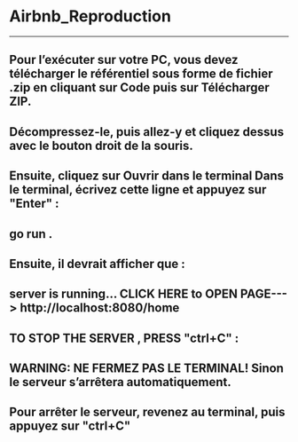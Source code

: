 # Airbnb_Reproduction
----
Pour l’exécuter sur votre PC, vous devez télécharger le référentiel sous forme de fichier .zip en cliquant sur Code puis sur Télécharger ZIP.
----
Décompressez-le, puis allez-y et cliquez dessus avec le bouton droit de la souris.
---
Ensuite, cliquez sur Ouvrir dans le terminal Dans le terminal, écrivez cette ligne et appuyez sur "Enter" :
---
go run .
---
Ensuite, il devrait afficher que :
---
server is running... CLICK HERE to OPEN PAGE---> http://localhost:8080/home 
---
TO STOP THE SERVER , PRESS "ctrl+C" : 
---
WARNING: NE FERMEZ PAS LE TERMINAL! Sinon le serveur s’arrêtera automatiquement.
---
Pour arrêter le serveur, revenez au terminal, puis appuyez sur "ctrl+C" 
---
